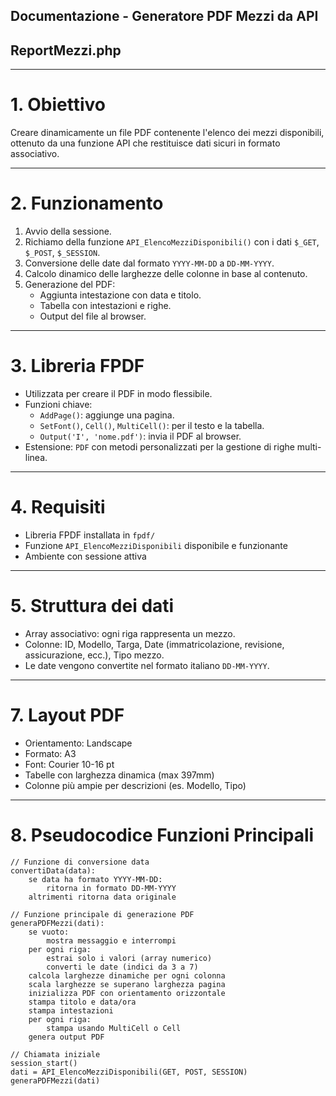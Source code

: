 ## Documentazione - Generatore PDF Mezzi da API
## ReportMezzi.php
---

# 1. Obiettivo

Creare dinamicamente un file PDF contenente l'elenco dei mezzi disponibili, ottenuto da una funzione API che restituisce dati sicuri in formato associativo.

---

# 2. Funzionamento

1. Avvio della sessione.
2. Richiamo della funzione `API_ElencoMezziDisponibili()` con i dati `$_GET`, `$_POST`, `$_SESSION`.
3. Conversione delle date dal formato `YYYY-MM-DD` a `DD-MM-YYYY`.
4. Calcolo dinamico delle larghezze delle colonne in base al contenuto.
5. Generazione del PDF:
   - Aggiunta intestazione con data e titolo.
   - Tabella con intestazioni e righe.
   - Output del file al browser.

---

# 3. Libreria FPDF

- Utilizzata per creare il PDF in modo flessibile.
- Funzioni chiave:
  - `AddPage()`: aggiunge una pagina.
  - `SetFont()`, `Cell()`, `MultiCell()`: per il testo e la tabella.
  - `Output('I', 'nome.pdf')`: invia il PDF al browser.
- Estensione: `PDF` con metodi personalizzati per la gestione di righe multi-linea.

---

# 4. Requisiti

- Libreria FPDF installata in `fpdf/`
- Funzione `API_ElencoMezziDisponibili` disponibile e funzionante
- Ambiente con sessione attiva

---

# 5. Struttura dei dati

- Array associativo: ogni riga rappresenta un mezzo.
- Colonne: ID, Modello, Targa, Date (immatricolazione, revisione, assicurazione, ecc.), Tipo mezzo.
- Le date vengono convertite nel formato italiano `DD-MM-YYYY`.

---

# 7. Layout PDF

- Orientamento: Landscape
- Formato: A3
- Font: Courier 10-16 pt
- Tabelle con larghezza dinamica (max 397mm)
- Colonne più ampie per descrizioni (es. Modello, Tipo)

---

# 8. Pseudocodice Funzioni Principali

```plaintext
// Funzione di conversione data
convertiData(data):
    se data ha formato YYYY-MM-DD:
        ritorna in formato DD-MM-YYYY
    altrimenti ritorna data originale

// Funzione principale di generazione PDF
generaPDFMezzi(dati):
    se vuoto:
        mostra messaggio e interrompi
    per ogni riga:
        estrai solo i valori (array numerico)
        converti le date (indici da 3 a 7)
    calcola larghezze dinamiche per ogni colonna
    scala larghezze se superano larghezza pagina
    inizializza PDF con orientamento orizzontale
    stampa titolo e data/ora
    stampa intestazioni
    per ogni riga:
        stampa usando MultiCell o Cell
    genera output PDF

// Chiamata iniziale
session_start()
dati = API_ElencoMezziDisponibili(GET, POST, SESSION)
generaPDFMezzi(dati)
